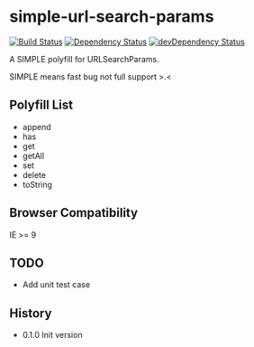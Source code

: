 # simple-url-search-params

[![Build Status](https://travis-ci.org/poppinlp/simple-url-search-params.png?branch=master)](https://travis-ci.org/poppinlp/simple-url-search-params)
[![Dependency Status](https://david-dm.org/poppinlp/simple-url-search-params.svg)](https://david-dm.org/poppinlp/simple-url-search-params)
[![devDependency Status](https://david-dm.org/poppinlp/simple-url-search-params/dev-status.svg)](https://david-dm.org/poppinlp/simple-url-search-params#info=devDependencies)

A SIMPLE polyfill for URLSearchParams.

SIMPLE means fast bug not full support >.<

## Polyfill List

- append
- has
- get
- getAll
- set
- delete
- toString

## Browser Compatibility

IE >= 9

## TODO

- Add unit test case

## History

- 0.1.0 Init version
